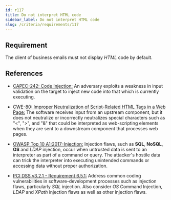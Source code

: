 ```yaml
---
id: r117
title: Do not interpret HTML code
sidebar_label: Do not interpret HTML code
slug: /criteria/requirements/117
---
```


## Requirement

The client of business emails
must not display *HTML* code
by default.

## References

- [CAPEC-242: Code Injection:](http://capec.mitre.org/data/definitions/242.html)
  An adversary exploits a weakness
  in input validation on the target
  to inject new code into that
  which is currently executing.

- [CWE-80: Improper Neutralization of Script-Related HTML Tags in a Web Page:](https://cwe.mitre.org/data/definitions/80.html)
  The software receives input
  from an upstream component,
  but it does not neutralize
  or incorrectly neutralizes special characters
  such as "<", ">", and "&"
  that could be interpreted
  as web-scripting elements
  when they are sent to a downstream component
  that processes web pages.

- [OWASP Top 10 A1:2017-Injection:](https://owasp.org/www-project-top-ten/OWASP_Top_Ten_2017/Top_10-2017_A1-Injection)
  Injection flaws,
  such as **SQL**, **NoSQL**,
  **OS** and *LDAP* injection,
  occur when untrusted data
  is sent to an interpreter
  as part of a command or query.
  The attacker's hostile data
  can trick the interpreter
  into executing unintended
  commands or accessing data
  without proper authorization.

- [PCI DSS v3.2.1 - Requirement 6.5.1:](https://www.pcisecuritystandards.org/documents/PCI_DSS_v3-2-1.pdf)
  Address common coding vulnerabilities
  in software-development processes
  such as injection flaws,
  particularly *SQL* injection.
  Also consider *OS* Command Injection,
  *LDAP* and *XPath* injection flaws
  as well as other injection flaws.
